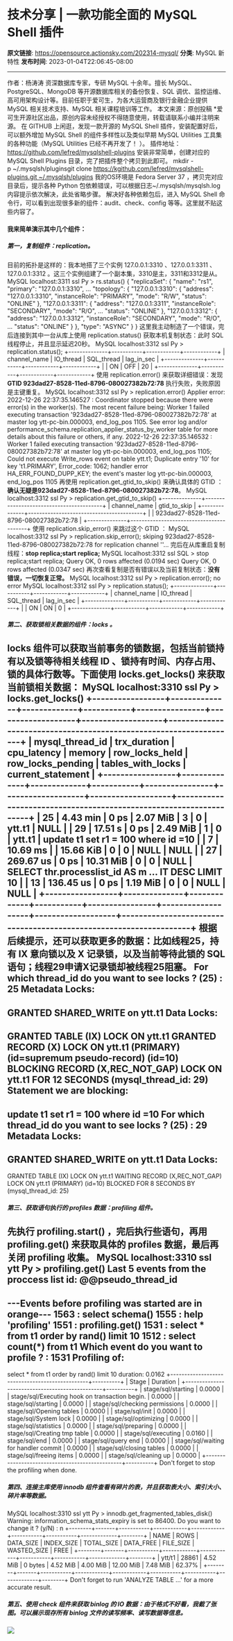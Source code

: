 # 技术分享 | 一款功能全面的 MySQL Shell 插件

**原文链接**: https://opensource.actionsky.com/202314-mysql/
**分类**: MySQL 新特性
**发布时间**: 2023-01-04T22:06:45-08:00

---

作者：杨涛涛
资深数据库专家，专研 MySQL 十余年。擅长 MySQL、PostgreSQL、MongoDB 等开源数据库相关的备份恢复、SQL 调优、监控运维、高可用架构设计等。目前任职于爱可生，为各大运营商及银行金融企业提供 MySQL 相关技术支持、MySQL 相关课程培训等工作。
本文来源：原创投稿
*爱可生开源社区出品，原创内容未经授权不得随意使用，转载请联系小编并注明来源。
在 GITHUB 上闲逛，发现一款开源的 MySQL Shell 插件，安装配置好后，可以额外增加 MySQL Shell 的组件多样性以及类似早期 MySQL Utilities 工具集的各种功能（MySQL Utilities 已经不再开发了！ ）。
插件地址：https://github.com/lefred/mysqlshell-plugins
安装非常简单，创建对应的 MySQL Shell Plugins 目录，完了把插件整个拷贝到此即可。
mkdir -p ~/.mysqlsh/pluginsgit clone https://kgithub.com/lefred/mysqlshell-plugins.git ~/.mysqlsh/plugins
我的OS环境是 Fedora Server 37 ，拷贝完对应目录后，提示各种 Python 包依赖错误，可以根据日志~/.mysqlsh/mysqlsh.log 内容提示依次解决，此处省略步骤。
解决好各种依赖包后，进入 MySQL Shell 命令行，可以看到出现很多新的组件：audit、check、config 等等。这里就不贴这些内容了。
#### 我来简单演示其中几个组件：
##### 第一，复制组件：replication。
目前的拓扑是这样的：我本地搭了三个实例 127.0.0.1:3310 、127.0.0.1:3311 、127.0.0.1:3312 。这三个实例组建了一个副本集，3310是主，3311和3312是从。
MySQL  localhost:3311 ssl  Py > rs.status()
{
"replicaSet": {
"name": "rs1", 
"primary": "127.0.0.1:3310", 
...
"topology": {
"127.0.0.1:3310": {
"address": "127.0.0.1:3310", 
"instanceRole": "PRIMARY", 
"mode": "R/W", 
"status": "ONLINE"
}, 
"127.0.0.1:3311": {
"address": "127.0.0.1:3311", 
"instanceRole": "SECONDARY", 
"mode": "R/O", 
...
"status": "ONLINE"
}, 
"127.0.0.1:3312": {
"address": "127.0.0.1:3312", 
"instanceRole": "SECONDARY", 
"mode": "R/O", 
...
"status": "ONLINE"
}
}, 
"type": "ASYNC"
}
}
这里我主动制造了一个错误，完后连接到其中一台从库上使用 replication.status() 获取本机复制状态：此时 SQL 线程停止，并且显示延迟20秒。
MySQL  localhost:3312 ssl  Py > replication.status();
+--------------+-----------+------------+------------+
| channel_name | IO_thread | SQL_thread | lag_in_sec |
+--------------+-----------+------------+------------+
|              | ON        | OFF        | 20         |
+--------------+-----------+------------+------------+
使用 replication.error() 来获取详细错误：发现**GTID 923dad27-8528-11ed-8796-080027382b72:78** 执行失败，失败原因是主键重复。
MySQL  localhost:3312 ssl  Py > replication.error()
Applier error:
2022-12-26 22:37:35.146527 : Coordinator stopped because there were error(s) in the worker(s). The most recent failure being: Worker 1 failed executing transaction '923dad27-8528-11ed-8796-080027382b72:78' at master log ytt-pc-bin.000003, end_log_pos 1105. See error log and/or performance_schema.replication_applier_status_by_worker table for more details about this failure or others, if any.
2022-12-26 22:37:35.146532 : Worker 1 failed executing transaction '923dad27-8528-11ed-8796-080027382b72:78' at master log ytt-pc-bin.000003, end_log_pos 1105; Could not execute Write_rows event on table ytt.t1; Duplicate entry '10' for key 't1.PRIMARY', Error_code: 1062; handler error HA_ERR_FOUND_DUPP_KEY; the event's master log ytt-pc-bin.000003, end_log_pos 1105
再使用 replication.get_gtid_to_skip() 来确认具体的 GTID ：**确认无疑是923dad27-8528-11ed-8796-080027382b72:78**。
MySQL  localhost:3312 ssl  Py > replication.get_gtid_to_skip()
+--------------+-----------------------------------------+
| channel_name | gtid_to_skip                            |
+--------------+-----------------------------------------+
|              | 923dad27-8528-11ed-8796-080027382b72:78 |
+--------------+-----------------------------------------+
使用 replication.skip_error() 来跳过这个 GTID ：
MySQL  localhost:3312 ssl  Py > replication.skip_error();
skiping 923dad27-8528-11ed-8796-080027382b72:78 for replication channel ''...
完后在从库重启复制线程：**stop replica;start replica;**
MySQL  localhost:3312 ssl  SQL > stop replica;start replica;
Query OK, 0 rows affected (0.0194 sec)
Query OK, 0 rows affected (0.0347 sec)
再次查看复制是否有错误以及当前复制状态：**没有错误，一切恢复正常。**
MySQL  localhost:3312 ssl  Py > replication.error();
no error
MySQL  localhost:3312 ssl  Py > replication.status();
+--------------+-----------+------------+------------+
| channel_name | IO_thread | SQL_thread | lag_in_sec |
+--------------+-----------+------------+------------+
|              | ON        | ON         | 0          |
+--------------+-----------+------------+------------+
##### 第二、获取锁相关数据的组件：locks 。
locks 组件可以获取当前事务的锁数据，包括当前锁持有以及锁等待相关线程 ID 、锁持有时间、内存占用、锁的具体行数等。下面使用 locks.get_locks() 来获取当前锁相关数据：
MySQL  localhost:3310 ssl  Py > locks.get_locks()
+-----------------+--------------+-------------+-----------+----------------+-------------------+-------------------+-------------------------------------------------------------------+
| mysql_thread_id | trx_duration | cpu_latency | memory    | row_locks_held | row_locks_pending | tables_with_locks | current_statement                                                 |
+-----------------+--------------+-------------+-----------+----------------+-------------------+-------------------+-------------------------------------------------------------------+
|              25 | 4.43 min     |   0 ps      | 2.07 MiB  |              3 |                 0 | ytt.t1            | NULL                                                              |
|              29 | 17.51 s      |   0 ps      | 2.49 MiB  |              1 |                 0 | ytt.t1            | update t1 set r1 = 100 where id =10                               |
|               7 | 10.69 ms     |             | 15.66 KiB |              0 |                 0 | NULL              | NULL                                                              |
|              27 | 269.67 us    |   0 ps      | 10.31 MiB |              0 |                 0 | NULL              | SELECT thr.processlist_id AS m ... IT DESC               LIMIT 10 |
|              13 | 136.45 us    |   0 ps      | 1.19 MiB  |              0 |                 0 | NULL              | NULL                                                              |
+-----------------+--------------+-------------+-----------+----------------+-------------------+-------------------+-------------------------------------------------------------------+
根据后续提示，还可以获取更多的数据：比如线程25，持有 IX 意向锁以及 X 记录锁，以及当前等待此锁的 SQL 语句；线程29申请X记录锁却被线程25阻塞。
For which thread_id do you want to see locks ? (25) : 25
Metadata Locks:
---------------
GRANTED SHARED_WRITE on ytt.t1
Data Locks:
-----------
GRANTED TABLE (IX) LOCK ON ytt.t1
GRANTED RECORD (X) LOCK ON ytt.t1 (PRIMARY) (id=supremum pseudo-record)
(id=10)
BLOCKING RECORD (X,REC_NOT_GAP) LOCK ON ytt.t1 FOR 12 SECONDS (mysql_thread_id: 29)
Statement we are blocking:
--------------------------
update t1 set r1 = 100 where id =10
For which thread_id do you want to see locks ? (25) : 29
Metadata Locks:
---------------
GRANTED SHARED_WRITE on ytt.t1
Data Locks:
-----------
GRANTED TABLE (IX) LOCK ON ytt.t1
WAITING RECORD (X,REC_NOT_GAP) LOCK ON ytt.t1 (PRIMARY) (id=10)
BLOCKED FOR 8 SECONDS BY (mysql_thread_id: 25)
##### 第三、获取语句执行的 profiles 数据：profiling 组件。
先执行 profiling.start() ，完后执行些语句，再用 profiling.get() 来获取具体的 profiles 数据，最后再关闭 profiling 收集。
MySQL  localhost:3310 ssl  ytt  Py > profiling.get()
Last 5 events from the proccess list id: @@pseudo_thread_id
-----------------------------------------------------------
---Events before profiling was started are in orange---
1563 : select schema()
1555 : help 'profiling'
1551 : profiling.get()
1531 : select * from t1 order by rand() limit 10
1512 : select count(*) from t1
Which event do you want to profile ? : 1531
Profiling of:
-------------
select * from t1 order by rand() limit 10
duration: 0.0162
+------------------------------------------------+----------+
| Stage                                          | Duration |
+------------------------------------------------+----------+
| stage/sql/starting                             |   0.0000 |
| stage/sql/Executing hook on transaction begin. |   0.0000 |
| stage/sql/starting                             |   0.0000 |
| stage/sql/checking permissions                 |   0.0000 |
| stage/sql/Opening tables                       |   0.0000 |
| stage/sql/init                                 |   0.0000 |
| stage/sql/System lock                          |   0.0000 |
| stage/sql/optimizing                           |   0.0000 |
| stage/sql/statistics                           |   0.0000 |
| stage/sql/preparing                            |   0.0000 |
| stage/sql/Creating tmp table                   |   0.0000 |
| stage/sql/executing                            |   0.0160 |
| stage/sql/end                                  |   0.0000 |
| stage/sql/query end                            |   0.0000 |
| stage/sql/waiting for handler commit           |   0.0000 |
| stage/sql/closing tables                       |   0.0000 |
| stage/sql/freeing items                        |   0.0000 |
| stage/sql/cleaning up                          |   0.0000 |
+------------------------------------------------+----------+
Don't forget to stop the profiling when done.
##### 第四、连接主库使用 innodb 组件查看有碎片的表，并且获取表大小、索引大小、碎片率等数据。
MySQL  localhost:3310 ssl  ytt  Py > innodb.get_fragmented_tables_disk()
Warning: information_schema_stats_expiry is set to 86400.
Do you want to change it ? (y/N) : n
+--------+-------+-----------+------------+------------+-----------+-----------+-------------+--------+
| NAME   | ROWS  | DATA_SIZE | INDEX_SIZE | TOTAL_SIZE | DATA_FREE | FILE_SIZE | WASTED_SIZE | FREE   |
+--------+-------+-----------+------------+------------+-----------+-----------+-------------+--------+
| ytt/t1 | 28861 | 4.52 MiB  |    0 bytes | 4.52 MiB   | 4.00 MiB  | 12.00 MiB | 7.48 MiB    | 62.37% |
+--------+-------+-----------+------------+------------+-----------+-----------+-------------+--------+
Don't forget to run 'ANALYZE TABLE ...' for a more accurate result.
##### 第五、使用 check 组件来获取 binlog 的 IO 数据：由于格式不好看，我截了张图。可以展示现存所有 binlog 文件的读写频率、读写数据等信息。
![](.img/8c0eba1f.png)